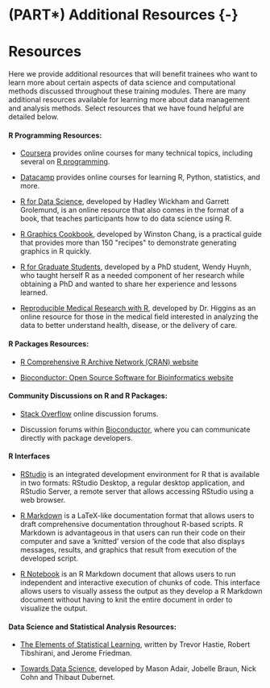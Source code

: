 # (PART\*) Additional Resources {-}







# Resources

Here we provide additional resources that will benefit trainees who want to learn more about certain aspects of data science and computational methods discussed throughout these training modules. There are many additional resources available for learning more about data management and analysis methods. Select resources that we have found helpful are detailed below.


#### R Programming Resources:

+ [Coursera](https://www.coursera.org) provides online courses for many technical topics, including several on [R programming](https://www.coursera.org/courses?query=r).

+ [Datacamp](https://www.datacamp.com/) provides online courses for learning R, Python, statistics, and more.

+ [R for Data Science](https://r4ds.had.co.nz/), developed by Hadley Wickham and Garrett Grolemund, is an online resource that also comes in the format of a book, that teaches participants how to do data science using R.
  
+ [R Graphics Cookbook](https://r-graphics.org/), developed by Winston Chang, is a practical guide that provides more than 150 "recipes" to demonstrate generating graphics in R quickly.
  
+	[R for Graduate Students](https://bookdown.org/yih_huynh/Guide-to-R-Book/), developed by a PhD student, Wendy Huynh, who taught herself R as a needed component of her research while obtaining a PhD and wanted to share her experience and lessons learned.

+	[Reproducible Medical Research with R](https://bookdown.org/pdr_higgins/rmrwr/), developed by Dr. Higgins as an online resource for those in the medical field interested in analyzing the data to better understand health, disease, or the delivery of care.


#### R Packages Resources:
  
+ [R Comprehensive R Archive Network (CRAN) website](https://cran.r-project.org/)
  
+	[Bioconductor: Open Source Software for Bioinformatics website](https://www.bioconductor.org/)


#### Community Discussions on R and R Packages:

+ [Stack Overflow](https://stackoverflow.com/questions) online discussion forums.
  
+ Discussion forums within [Bioconductor](https://www.bioconductor.org/), where you can communicate directly with package developers.


#### R Interfaces

+ [RStudio](https://www.rstudio.com/ ) is an integrated development environment for R that is available in two formats: RStudio Desktop, a regular desktop application, and RStudio Server, a remote server that allows accessing RStudio using a web browser.

+ [R Markdown](https://rmarkdown.rstudio.com/lesson-1.html) is a LaTeX-like documentation format that allows users to draft comprehensive documentation throughout R-based scripts. R Markdown is advantageous in that users can run their code on their computer and save a ‘knitted’ version of the code that also displays messages, results, and graphics that result from execution of the developed script.

+ [R Notebook](https://rmarkdown.rstudio.com/lesson-10.html) is an R Markdown document that allows users to run independent and interactive execution of chunks of code. This interface allows users to visually assess the output as they develop a R Markdown document without having to knit the entire document in order to visualize the output.


#### Data Science and Statistical Analysis Resources:
  
+ [The Elements of Statistical Learning](https://web.stanford.edu/~hastie/ElemStatLearn/printings/ESLII_print12_toc.pdf), written by Trevor Hastie, Robert Tibshirani, and Jerome Friedman.

+	[Towards Data Science](https://towardsdatascience.com/), developed by Mason Adair, Jobelle Braun, Nick Cohn and Thibaut Dubernet.

